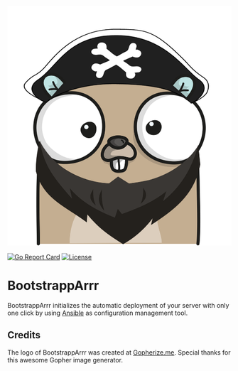 <p align="center">
<img src="assets/img/gopherize.png" alt="BootstrappArrr" title="BootstrappArrr" />
</p>

[![Go Report Card](https://goreportcard.com/badge/escalate/bootstrapparrr)](https://goreportcard.com/report/github.com/escalate/bootstrapparrr)
[![License](https://img.shields.io/badge/license-MIT-blue.svg)](https://github.com/escalate/bootstrapparrr/blob/master/LICENSE)

# BootstrappArrr

BootstrappArrr initializes the automatic deployment of your server with only one click by using [Ansible](https://www.ansible.com/) as configuration management tool.

## Credits

The logo of BootstrappArrr was created at [Gopherize.me](https://gopherize.me). Special thanks for this awesome Gopher image generator.
